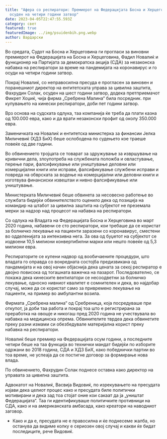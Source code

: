 ```yaml
---
title: "Афера со респиратори: Премиерот на Федерацијата Босна и Херцеговина е
  осуден на четири години затвор"
date: 2023-04-05T22:47:55.593Z
category: свет
featured: true
featuredImage: ../img/psuidenbih.png.webp
author: Вардарски
---
```


Во средата, Судот на Босна и Херцеговина ги прогласи за виновни премиерот на Федерацијата на Босна и Херцеговина, Фадил Новалиќ и функционер на Партијата за демократска акција (СДА) за незаконска набавка на респиратори за време на пандемијата на коронавирус и го осуди на четири години затвор.

Покрај Новалиќ, со неправосилна пресуда е прогласен за виновен и поранешниот директор на ентитетската управа за цивилна заштита, Фахрудин Солак, осуден на шест години затвор, додека претприемачот Фикрет Хоџиќ, чија фирма „Сребрена Малина“ била посредник. при купувањето на кинески респиратори, доби пет години затвор.

Врз основа на судската одлука, таа компанија ќе треба да плати казна од 100.000 евра, како и да врати незаконски профит од околу 350.000 евра.

Заменичката на Новалиќ и ентитетска министерка за финансии Јелка Миличевиќ (ХДЗ БиХ) беше ослободена по судењето кое траеше повеќе од две години.

Во обвинението тројцата се товарат за здружување за извршување на кривични дела, злоупотреба на службената положба и овластување, перење пари, фалсификување или уништување деловни или комерцијални книги или исправи, фалсификување службени исправи и повреда на обврската за водење на комерцијални или деловни книги и изготвува финансиски извештаи и нивно фалсификување или уништување.

Министерката Миличевиќ беше обвинета за несовесно работење во службата бидејќи обвинителството оценило дека од позиција на командир на штабот за цивилна заштита на субјектот не преземала мерки за надзор над процесот на набавка на респиратори.

Со одлука на Владата на Федерацијата Босна и Херцеговина во март 2020 година, набавени се сто респиратори, кои требаше да се користат за болничко лекување на пациенти заразени со коронавирус, сместени во одделенијата за интензивна нега. За ова од буџетот на субјектот се издвоени 10,5 милиони конвертибилни марки или нешто повеќе од 5,3 милиони евра.

Респираторите се купени надвор од вообичаените процедури, што владата го оправда со вонредната состојба предизвикана од пандемијата и на овој начин објаснија дека цената за секој респиратор е двојно повисока од тогашната важечка на пазарот. Последователно, се покажа дека кинеските вентилатори се несоодветни за болничко лекување, односно нивниот квалитет е сомнителен и дека, во најдобар случај, може да се користат само за привремено лекување на пациенти, на пример во амбулантни возила.

Фирмата „Сребрена малина“ од Сребреница, која посредуваше при откупот, ја доби таа работа и покрај тоа што е регистрирана за преработка на овошје и никогаш пред 2020 година не учествувала во набавка на медицинска опрема. Обвинителите тврдеа дека обвинетите преку разни измами си обезбедувале материјална корист преку набавка на респиратори.

Новалиќ беше премиер на Федерацијата осум години, а последните четири беше на таа функција во технички мандат бидејќи по изборите одржани во 2018 година, СДА и ХДЗ БиХ, како победнички партии во тоа време, не успеаја да се постигне договор за формирање нова влада.

По обвинението, Фахрудин Солак поднесе оставка како директор на управата за цивилна заштита.

Адвокатот на Новалиќ, Васвија Видовиќ, по изрекувањето на пресудата изјави дека целиот процес како и пресудата биле политички мотивирани и дека зад тоа стојат оние кои сакаат да ја „уништат Федерацијата“. Таа ги идентификуваше политичките противници на СДА, како и на американската амбасада, како креатори на наводниот заговор.

- Како и да е, пресудата не е правосилна и ќе поднесеме жалба, но останува да видиме колку е сериозен овој случај и какви ќе бидат последиците, рече Видовиќ.
